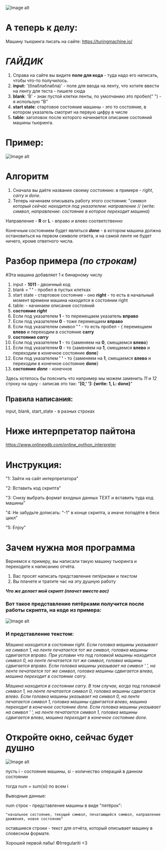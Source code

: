 ![Image alt](https://github.com/Irregulariti/help_me_please_laba1/raw/master/forreadme/first.jpg)  



# А теперь к делу: 

Машину тьюринга писать на сайте: https://turingmachine.io/


# ***ГАЙДИК***

1. Справа на сайте вы видите **поле для кода** - туда надо его написать, чтобы что-то получилось.
2. **input:** '(блаблаблабла)' - поле для ввода на ленту, что хотите ввести на ленту для теста - пишете сюда
3. **blank**: 'B' - знак пустой клетки ленты, по умолчанию это пробел(" ") - я использую "B"
4. **start state**: стартовое состояние машины - это то состояние, в котором указатель смотрит на первую цифру в числе
5. **table**: заголовок после которого начинается описание состояний машины тьюринга.

# Пример:

![Image alt](https://github.com/Irregulariti/help_me_please_laba1/raw/master/forreadme/example.png)  

# Алгоритм 

1. Сначала вы даёте название своему состоянию: в примере - *right*, *carry* и *done*.
2. Теперь начинаем описывать работу этого состояния:
   "*символ который сейчас находится под указателем*: *направление* // {write: *символ*, *направление*: *состояние в которое переходит машина*}

Направление - **R** or **L** - вправо и влево соответственно

Конечным состоянием будет являться ***done*** - в котором машина должна остановиться на первом символе ответа, и на самой ленте не будет ничего, кроме ответного числа.  


# Разбор примера *(по строкам)*
#Эта машина добавляет 1 к бинарному числу
1.  input - **1011** - двоичный код
2.  blank = **' '** - пробел в пустых клетках
3.  start state - стартовое состояние - оно **right** - то есть в начальный момент времени машина находится в состоянии right
4.  table: - начинаем описание состояний
5.  **состояние ***right*****
6.  Если под указателем **1** - то перемещаем указатель **вправо**
7.  Если под указателем **0** - тоже перемещаем **вправо**
8.  Если под указателем символ **' '** - то есть пробел - { перемещаем **влево** и переходим в состояние **carry**
9.  **состояние *carry***
10. Если под указателем **1** - то {заменяем на **0**, смещаемся **влево**}
11. Если под указателем **0** - то {заменяем на **1**, смещаемся **влево** и переходим в конечное состояние **done**}
12. Если под указателем **' '** - то {заменяем на **1**, смещаемся **влево** и переходим в конечное состояние **done**}
13. **состояние *done*** - конечное

Здесь хотелось бы пояснить что например мы можем заменить *11* и *12* строку на одну - записав это так:
  "**[0,' ']: {write: 1, L: done}**"


## Правила написания:
input, blank, start_state - в разных строках

# Ниже интерпретатор пайтона

https://www.onlinegdb.com/online_python_interpreter

# Инструкция:  

"1: Зайти на сайт интерпретатора" 

"2: Вставить код скрипта"  

"3: Снизу выбрать формат входных данных TEXT и вставить туда код машины"  

"4: Не забудьте дописать:  "-1" в конце скрипта, а иначе попадёте в беск цикл"  

"5: Enjoy"  

# Зачем нужна моя программа

Вернемся к примеру, вы написали такую машину тьюринга и переходите к написанию отчёта.
1. Вас просят написать представление *пятёрками* и *текстом*
2. Вы плачете и тратите час на эту душную работу  

***Что же делает мой скрипт (плачет вместо вас)***  

### Вот такое представление пятёрками получится после работы скрипта, на коде из примера:
![Image alt](https://github.com/Irregulariti/help_me_please_laba1/raw/master/forreadme/five.png)

### И представление текстом:
*Машина находится в состоянии right. Если головка машины указывает на символ 1, на ленте печатается тот же символ, головка машины сдвигается вправо. При условии что под головкой машины находится символ 0, на ленте печатается тот же символ, головка машины сдвигается вправо. Если головка машины указывает на символ ' ', на ленте печатается тот же символ, головка машины сдвигается влево, машина переходит в состояние carry.*

*Машина находится в состоянии carry. В том случае, когда под головкой символ 1, на ленте печатается символ 0, головка машины сдвигается влево. Если головка машины указывает на символ 0, на ленте печатается символ 1, головка машины сдвигается влево, машина переходит в конечное состояние done. Если головка машины указывает на символ ' ', на ленте печатается символ 1, головка машины сдвигается влево, машина переходит в конечное состояние done.*


# Откройте окно, сейчас будет душно
![Image alt](https://github.com/Irregulariti/help_me_please_laba1/raw/master/forreadme/second.jpg)

пусть i - состояние машины, si - количество операций в данном состоянии

тогда num = sum(si) по всем i

Выводные данные:

  num строк - представление машины в виде "пятёрок":
  
    "начальное состояние, текущий символ, печатающийся символ, направление движения, новое состояние"
    
  оставшиеся строки - текст для отчёта, который описывает машину в словесном формате.
  

Хорошей первой лабы!
©Irregulariti <3
